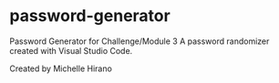 # password-generator

Password Generator for Challenge/Module 3
A password randomizer created with Visual Studio Code.

Created by Michelle Hirano
